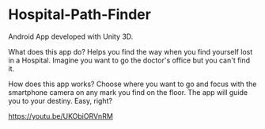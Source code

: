 # Hospital-Path-Finder
Android App developed with Unity 3D.

What does this app do? Helps you find the way when you find yourself lost in a Hospital. Imagine you want to go the doctor's office but you can't find it.

How does this app works? Choose where you want to go and focus with the smartphone camera on any mark you find on the floor. The app will guide you to your destiny. Easy, right?

https://youtu.be/UKObiORVnRM

